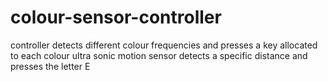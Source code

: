 # colour-sensor-controller

controller detects different colour frequencies and presses a key allocated to each colour 
ultra sonic motion sensor detects a specific distance and presses the letter E
